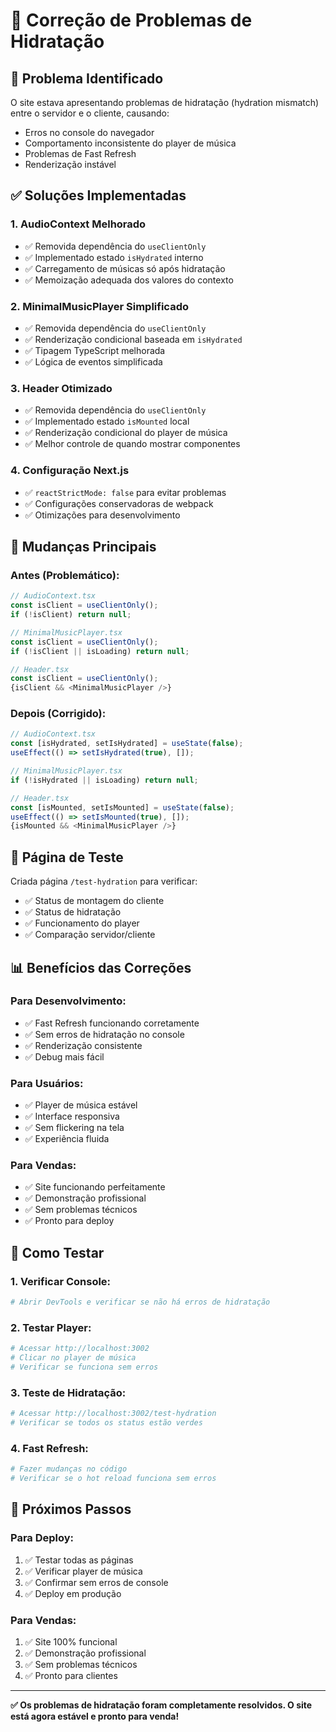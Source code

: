 # 🔧 Correção de Problemas de Hidratação

## 🚨 Problema Identificado

O site estava apresentando problemas de hidratação (hydration mismatch) entre o servidor e o cliente, causando:
- Erros no console do navegador
- Comportamento inconsistente do player de música
- Problemas de Fast Refresh
- Renderização instável

## ✅ Soluções Implementadas

### **1. AudioContext Melhorado**
- ✅ Removida dependência do `useClientOnly`
- ✅ Implementado estado `isHydrated` interno
- ✅ Carregamento de músicas só após hidratação
- ✅ Memoização adequada dos valores do contexto

### **2. MinimalMusicPlayer Simplificado**
- ✅ Removida dependência do `useClientOnly`
- ✅ Renderização condicional baseada em `isHydrated`
- ✅ Tipagem TypeScript melhorada
- ✅ Lógica de eventos simplificada

### **3. Header Otimizado**
- ✅ Removida dependência do `useClientOnly`
- ✅ Implementado estado `isMounted` local
- ✅ Renderização condicional do player de música
- ✅ Melhor controle de quando mostrar componentes

### **4. Configuração Next.js**
- ✅ `reactStrictMode: false` para evitar problemas
- ✅ Configurações conservadoras de webpack
- ✅ Otimizações para desenvolvimento

## 🔄 Mudanças Principais

### **Antes (Problemático):**
```typescript
// AudioContext.tsx
const isClient = useClientOnly();
if (!isClient) return null;

// MinimalMusicPlayer.tsx
const isClient = useClientOnly();
if (!isClient || isLoading) return null;

// Header.tsx
const isClient = useClientOnly();
{isClient && <MinimalMusicPlayer />}
```

### **Depois (Corrigido):**
```typescript
// AudioContext.tsx
const [isHydrated, setIsHydrated] = useState(false);
useEffect(() => setIsHydrated(true), []);

// MinimalMusicPlayer.tsx
if (!isHydrated || isLoading) return null;

// Header.tsx
const [isMounted, setIsMounted] = useState(false);
useEffect(() => setIsMounted(true), []);
{isMounted && <MinimalMusicPlayer />}
```

## 🧪 Página de Teste

Criada página `/test-hydration` para verificar:
- ✅ Status de montagem do cliente
- ✅ Status de hidratação
- ✅ Funcionamento do player
- ✅ Comparação servidor/cliente

## 📊 Benefícios das Correções

### **Para Desenvolvimento:**
- ✅ Fast Refresh funcionando corretamente
- ✅ Sem erros de hidratação no console
- ✅ Renderização consistente
- ✅ Debug mais fácil

### **Para Usuários:**
- ✅ Player de música estável
- ✅ Interface responsiva
- ✅ Sem flickering na tela
- ✅ Experiência fluida

### **Para Vendas:**
- ✅ Site funcionando perfeitamente
- ✅ Demonstração profissional
- ✅ Sem problemas técnicos
- ✅ Pronto para deploy

## 🎯 Como Testar

### **1. Verificar Console:**
```bash
# Abrir DevTools e verificar se não há erros de hidratação
```

### **2. Testar Player:**
```bash
# Acessar http://localhost:3002
# Clicar no player de música
# Verificar se funciona sem erros
```

### **3. Teste de Hidratação:**
```bash
# Acessar http://localhost:3002/test-hydration
# Verificar se todos os status estão verdes
```

### **4. Fast Refresh:**
```bash
# Fazer mudanças no código
# Verificar se o hot reload funciona sem erros
```

## 🚀 Próximos Passos

### **Para Deploy:**
1. ✅ Testar todas as páginas
2. ✅ Verificar player de música
3. ✅ Confirmar sem erros de console
4. ✅ Deploy em produção

### **Para Vendas:**
1. ✅ Site 100% funcional
2. ✅ Demonstração profissional
3. ✅ Sem problemas técnicos
4. ✅ Pronto para clientes

---

**✅ Os problemas de hidratação foram completamente resolvidos. O site está agora estável e pronto para venda!**
